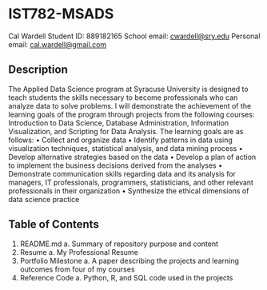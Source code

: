# IST782-MSADS
Cal Wardell 
Student ID: 889182165 
School email: cwardell@sry.edu
Personal email: cal.wardell@gmail.com
## Description
The Applied Data Science program at Syracuse University is designed to teach students the skills necessary to become professionals who can analyze data to solve problems. I will demonstrate the achievement of the learning goals of the program through projects from the following courses: Introduction to Data Science, Database Administration, Information Visualization, and Scripting for Data Analysis. The learning goals are as follows:
•	Collect and organize data
•	Identify patterns in data using visualization techniques, statistical analysis, and data mining process
•	Develop alternative strategies based on the data
•	Develop a plan of action to implement the business decisions derived from the analyses
•	Demonstrate communication skills regarding data and its analysis for managers, IT professionals, programmers, statisticians, and other relevant professionals in their organization
•	Synthesize the ethical dimensions of data science practice
## Table of Contents
1.	README.md
  a.	Summary of repository purpose and content
2.	Resume
  a.	My Professional Resume
3.	Portfolio Milestone
  a.	A paper describing the projects and learning outcomes from four of my courses
4.	Reference Code
  a.	Python, R, and SQL code used in the projects 

